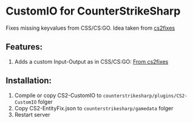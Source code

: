 # CustomIO for CounterStrikeSharp
Fixes missing keyvalues from CSS/CS:GO. Idea taken from [cs2fixes](https://github.com/Source2ZE/CS2Fixes/wiki/Custom-Mapping-Features)

## Features:
1. Adds a custom Input-Output as in CSS/CS:GO: [From cs2fixes](https://github.com/Source2ZE/CS2Fixes/blob/main/src/customio.cpp)

## Installation:
1. Compile or copy CS2-CustomIO to `counterstrikesharp/plugins/CS2-CustomIO` folger
2. Copy CS2-EntityFix.json to `counterstrikesharp/gamedata` folger
3. Restart server
